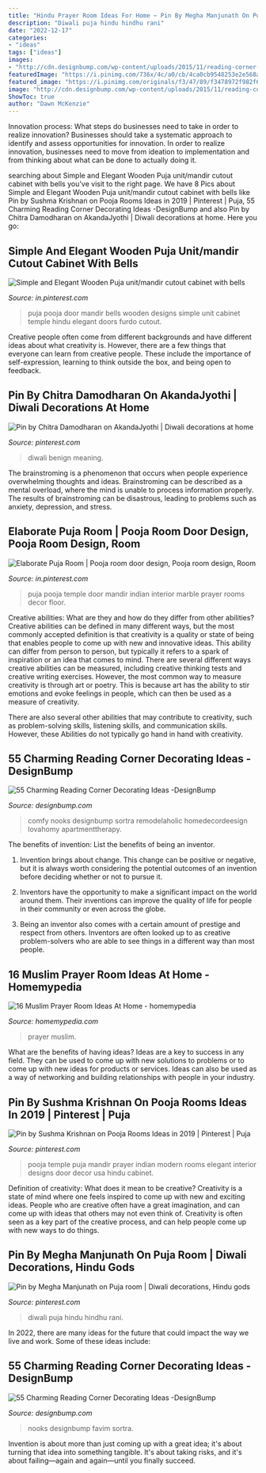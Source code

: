```yaml
---
title: "Hindu Prayer Room Ideas For Home ~ Pin By Megha Manjunath On Puja Room"
description: "Diwali puja hindu hindhu rani"
date: "2022-12-17"
categories:
- "ideas"
tags: ["ideas"]
images:
- "http://cdn.designbump.com/wp-content/uploads/2015/11/reading-corner-nook08.jpg"
featuredImage: "https://i.pinimg.com/736x/4c/a0/cb/4ca0cb9548253e2e568acf6be95f12ba.jpg"
featured_image: "https://i.pinimg.com/originals/f3/47/89/f3478972f982f6d053df39009977616e.jpg"
image: "http://cdn.designbump.com/wp-content/uploads/2015/11/reading-corner-nook08.jpg"
ShowToc: true
author: "Dawn McKenzie"
---
```



Innovation process: What steps do businesses need to take in order to realize innovation?
Businesses should take a systematic approach to identify and assess opportunities for innovation. In order to realize innovation, businesses need to move from ideation to implementation and from thinking about what can be done to actually doing it.

	

		
searching about Simple and Elegant Wooden Puja unit/mandir cutout cabinet with bells you've visit to the right page. We have 8 Pics about Simple and Elegant Wooden Puja unit/mandir cutout cabinet with bells like Pin by Sushma Krishnan on Pooja Rooms Ideas in 2019 | Pinterest | Puja, 55 Charming Reading Corner Decorating Ideas -DesignBump and also Pin by Chitra Damodharan on AkandaJyothi | Diwali decorations at home. Here you go:
		
    
## Simple And Elegant Wooden Puja Unit/mandir Cutout Cabinet With Bells

<img loading=lazy src="https://i.pinimg.com/736x/4c/a0/cb/4ca0cb9548253e2e568acf6be95f12ba.jpg" onerror="this.onerror=null;this.src='https://tse4.mm.bing.net/th?id=OIP.5HoTZ581waqPIobGVZadWAHaLA&amp;pid=15.1';" alt="Simple and Elegant Wooden Puja unit/mandir cutout cabinet with bells">

_Source: in.pinterest.com_

>puja pooja door mandir bells wooden designs simple unit cabinet temple hindu elegant doors furdo cutout. 

	

Creative people often come from different backgrounds and have different ideas about what creativity is. However, there are a few things that everyone can learn from creative people. These include the importance of self-expression, learning to think outside the box, and being open to feedback.

    
## Pin By Chitra Damodharan On AkandaJyothi | Diwali Decorations At Home

<img loading=lazy src="https://i.pinimg.com/736x/16/cd/17/16cd1736519c66e7bf16c033f64a2036.jpg" onerror="this.onerror=null;this.src='https://tse1.mm.bing.net/th?id=OIP.fHXfqLakCn6UHRpCBw1RJQHaJ3&amp;pid=15.1';" alt="Pin by Chitra Damodharan on AkandaJyothi | Diwali decorations at home">

_Source: pinterest.com_

>diwali benign meaning. 

	

The brainstroming is a phenomenon that occurs when people experience overwhelming thoughts and ideas. Brainstroming can be described as a mental overload, where the mind is unable to process information properly. The results of brainstroming can be disastrous, leading to problems such as anxiety, depression, and stress.

    
## Elaborate Puja Room | Pooja Room Door Design, Pooja Room Design, Room

<img loading=lazy src="https://i.pinimg.com/originals/f3/47/89/f3478972f982f6d053df39009977616e.jpg" onerror="this.onerror=null;this.src='https://tse4.mm.bing.net/th?id=OIP.kZS_o9tL6Lb-mccEfFTAeAHaLH&amp;pid=15.1';" alt="Elaborate Puja Room | Pooja room door design, Pooja room design, Room">

_Source: in.pinterest.com_

>puja pooja temple door mandir indian interior marble prayer rooms decor floor. 

	

Creative abilities: What are they and how do they differ from other abilities?
Creative abilities can be defined in many different ways, but the most commonly accepted definition is that creativity is a quality or state of being that enables people to come up with new and innovative ideas. This ability can differ from person to person, but typically it refers to a spark of inspiration or an idea that comes to mind.
There are several different ways creative abilities can be measured, including creative thinking tests and creative writing exercises. However, the most common way to measure creativity is through art or poetry. This is because art has the ability to stir emotions and evoke feelings in people, which can then be used as a measure of creativity.

There are also several other abilities that may contribute to creativity, such as problem-solving skills, listening skills, and communication skills. However, these Abilities do not typically go hand in hand with creativity.

    
## 55 Charming Reading Corner Decorating Ideas -DesignBump

<img loading=lazy src="http://cdn.designbump.com/wp-content/uploads/2015/11/reading-corner-nook49.jpg" onerror="this.onerror=null;this.src='https://tse2.mm.bing.net/th?id=OIP.o9E2bFVJzG_Gqxi0ooqvhAHaJ4&amp;pid=15.1';" alt="55 Charming Reading Corner Decorating Ideas -DesignBump">

_Source: designbump.com_

>comfy nooks designbump sortra remodelaholic homedecordeesign lovahomy apartmenttherapy. 

	

The benefits of invention: List the benefits of being an inventor.
1. Invention brings about change. This change can be positive or negative, but it is always worth considering the potential outcomes of an invention before deciding whether or not to pursue it.
2. Inventors have the opportunity to make a significant impact on the world around them. Their inventions can improve the quality of life for people in their community or even across the globe.

3. Being an inventor also comes with a certain amount of prestige and respect from others. Inventors are often looked up to as creative problem-solvers who are able to see things in a different way than most people.

    
## 16 Muslim Prayer Room Ideas At Home - Homemypedia

<img loading=lazy src="https://homemypedia.com/wp-content/uploads/2021/02/Beauty-prayer-at-home.jpg" onerror="this.onerror=null;this.src='https://tse3.mm.bing.net/th?id=OIP.jiXXNJ2kgg_6gZzMAE1ZnQHaJQ&amp;pid=15.1';" alt="16 Muslim Prayer Room Ideas At Home - homemypedia">

_Source: homemypedia.com_

>prayer muslim. 

	

What are the benefits of having ideas?
Ideas are a key to success in any field. They can be used to come up with new solutions to problems or to come up with new ideas for products or services. Ideas can also be used as a way of networking and building relationships with people in your industry.

    
## Pin By Sushma Krishnan On Pooja Rooms Ideas In 2019 | Pinterest | Puja

<img loading=lazy src="https://i.pinimg.com/736x/26/fd/48/26fd48c28328441042accbf94ff48145--hindu-prayer-room-ideas-home-temple-ideas-puja-room.jpg?b=t" onerror="this.onerror=null;this.src='https://tse1.mm.bing.net/th?id=OIP.O15Cqp9AZ9Q7JkB9FOiPZQHaLH&amp;pid=15.1';" alt="Pin by Sushma Krishnan on Pooja Rooms Ideas in 2019 | Pinterest | Puja">

_Source: pinterest.com_

>pooja temple puja mandir prayer indian modern rooms elegant interior designs door decor usa hindu cabinet. 

	

Definition of creativity: What does it mean to be creative?
Creativity is a state of mind where one feels inspired to come up with new and exciting ideas. People who are creative often have a great imagination, and can come up with ideas that others may not even think of. Creativity is often seen as a key part of the creative process, and can help people come up with new ways to do things.

    
## Pin By Megha Manjunath On Puja Room | Diwali Decorations, Hindu Gods

<img loading=lazy src="https://i.pinimg.com/736x/0b/a5/1d/0ba51d7bd85177bd8742f4f9a6729ef0.jpg" onerror="this.onerror=null;this.src='https://tse3.mm.bing.net/th?id=OIP.o1nZZnyi-wAMvKZzzHTz-wHaNK&amp;pid=15.1';" alt="Pin by Megha Manjunath on Puja room | Diwali decorations, Hindu gods">

_Source: pinterest.com_

>diwali puja hindu hindhu rani. 

	

In 2022, there are many ideas for the future that could impact the way we live and work. Some of these ideas include:

    
## 55 Charming Reading Corner Decorating Ideas -DesignBump

<img loading=lazy src="http://cdn.designbump.com/wp-content/uploads/2015/11/reading-corner-nook08.jpg" onerror="this.onerror=null;this.src='https://tse2.mm.bing.net/th?id=OIP.Pt200OS5GDaQzj09eI_-DQHaLH&amp;pid=15.1';" alt="55 Charming Reading Corner Decorating Ideas -DesignBump">

_Source: designbump.com_

>nooks designbump favim sortra. 

	

Invention is about more than just coming up with a great idea; it's about turning that idea into something tangible. It's about taking risks, and it's about failing—again and again—until you finally succeed.

